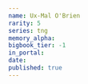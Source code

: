 ```yaml
---
name: Ux-Mal O'Brien
rarity: 5
series: tng
memory_alpha:
bigbook_tier: -1
in_portal:
date:
published: true
---
```




